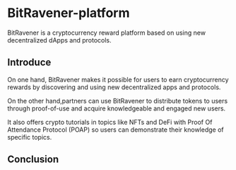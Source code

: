 # BitRavener-platform

BitRavener is a cryptocurrency reward platform based on using new decentralized dApps and protocols.

## Introduce

On one hand, BitRavener makes it possible for users to earn cryptocurrency rewards by discovering and using new decentralized apps and protocols.

On the other hand,partners can use BitRavener to distribute tokens to users through proof-of-use and acquire knowledgeable and engaged new users. 

It also offers crypto tutorials in topics like NFTs and DeFi with Proof Of Attendance Protocol (POAP) so users can demonstrate their knowledge of specific topics.


## Conclusion
